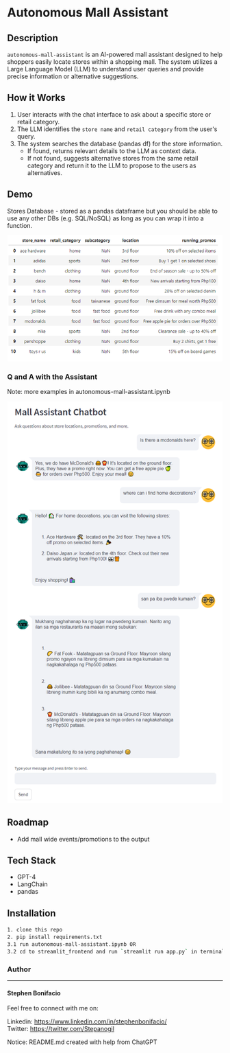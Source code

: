 # Autonomous Mall Assistant


## Description

`autonomous-mall-assistant` is an AI-powered mall assistant designed to help shoppers easily locate stores within a shopping mall. The system utilizes a Large Language Model (LLM) to understand user queries and provide precise information or alternative suggestions.


## How it Works


1. User interacts with the chat interface to ask about a specific store or retail category.
2. The LLM identifies the `store name` and `retail category` from the user's query.
3. The system searches the database (pandas df) for the store information.
    - If found, returns relevant details to the LLM as context data.
    - If not found, suggests alternative stores from the same retail category and return it to the LLM to propose to the users as alternatives.


## Demo
Stores Database - stored as a pandas dataframe but you should be able to use any other DBs (e.g. SQL/NoSQL) as long as you can wrap it into a function.

![!\[Alt text\](image-3.png)](img/image-3.png)

### Q and A with the Assistant
Note: more examples in autonomous-mall-assistant.ipynb


![!\[Alt text\](image-2.png)](img/image-2.png)

## Roadmap

- Add mall wide events/promotions to the output


## Tech Stack


- GPT-4
- LangChain
- pandas


## Installation


```bash
1. clone this repo
2. pip install requirements.txt
3.1 run autonomous-mall-assistant.ipynb OR
3.2 cd to streamlit_frontend and run `streamlit run app.py` in terminal
```

### Author
---

#### Stephen Bonifacio

Feel free to connect with me on:

Linkedin: https://www.linkedin.com/in/stephenbonifacio/  
Twitter: https://twitter.com/Stepanogil  

Notice: README.md created with help from ChatGPT

